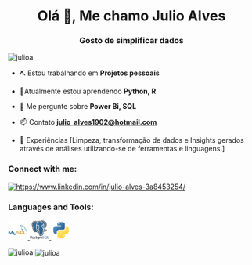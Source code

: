 <h1 align="center">Olá 👋, Me chamo Julio Alves</h1>
<h3 align="center">Gosto de simplificar dados</h3>

<p align="left"> <img src="https://komarev.com/ghpvc/?username=julioa&label=Profile%20views&color=0e75b6&style=flat" alt="julioa" /> </p>

- ⛏ Estou trabalhando em **Projetos pessoais**

- 🌱Atualmente estou aprendendo **Python, R**

- 📝 Me pergunte sobre **Power Bi, SQL**

- 📫 Contato **julio_alves1902@hotmail.com**

- 📄 Experiências [Limpeza, transformação de dados e Insights gerados através de análises utilizando-se de ferramentas e linguagens.]
<h3 align="left">Connect with me:</h3>
<p align="left">
<a href="https://linkedin.com/in/https://www.linkedin.com/in/julio-alves-3a8453254/" target="blank"><img align="center" src="https://raw.githubusercontent.com/rahuldkjain/github-profile-readme-generator/master/src/images/icons/Social/linked-in-alt.svg" alt="https://www.linkedin.com/in/julio-alves-3a8453254/" height="30" width="40" /></a>
</p>

<h3 align="left">Languages and Tools:</h3>
<p align="left"> <a href="https://www.mysql.com/" target="_blank" rel="noreferrer"> <img src="https://raw.githubusercontent.com/devicons/devicon/master/icons/mysql/mysql-original-wordmark.svg" alt="mysql" width="40" height="40"/> </a> <a href="https://www.postgresql.org" target="_blank" rel="noreferrer"> <img src="https://raw.githubusercontent.com/devicons/devicon/master/icons/postgresql/postgresql-original-wordmark.svg" alt="postgresql" width="40" height="40"/> </a> <a href="https://www.python.org" target="_blank" rel="noreferrer"> <img src="https://raw.githubusercontent.com/devicons/devicon/master/icons/python/python-original.svg" alt="python" width="40" height="40"/> </a> </p>

<p><img align="left" src="https://github-readme-stats.vercel.app/api/top-langs?username=julioa&show_icons=true&theme=dark&locale=en&layout=compact" alt="julioa" /></p>

<p>&nbsp;<img align="center" src="https://github-readme-stats.vercel.app/api?username=julioa&show_icons=true&theme=dark&locale=en" alt="julioa" /></p>




<!---
- 👋 Hi, I’m @JulioA
- 👀 I’m interested in ...
- 🌱 I’m currently learning ...
- 💞️ I’m looking to collaborate on ...
- 📫 How to reach me ...


JulioA/JulioA is a ✨ special ✨ repository because its `README.md` (this file) appears on your GitHub profile.
You can click the Preview link to take a look at your changes.
--->
